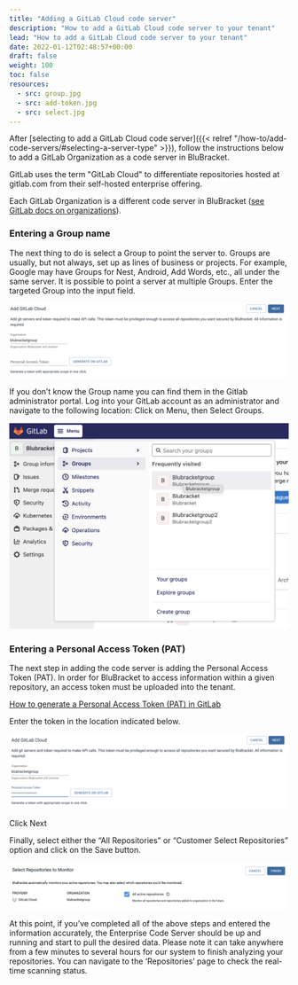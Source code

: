 ```yaml
---
title: "Adding a GitLab Cloud code server"
description: "How to add a GitLab Cloud code server to your tenant"
lead: "How to add a GitLab Cloud code server to your tenant"
date: 2022-01-12T02:48:57+00:00
draft: false
weight: 100
toc: false
resources:
  - src: group.jpg
  - src: add-token.jpg
  - src: select.jpg
---
```


After [selecting to add a GitLab Cloud code server]({{< relref "/how-to/add-code-servers/#selecting-a-server-type" >}}), follow the instructions below to add a GitLab Organization as a code server in BluBracket.

GitLab uses the term "GitLab Cloud" to differentiate repositories hosted at gitlab.com from their self-hosted enterprise offering.

Each GitLab Organization is a different code server in BluBracket ([see GitLab docs on organizations](https://docs.gitlab.com/ee/topics/set_up_organization.html)).

### Entering a Group name

The next thing to do is select a Group to point the server to.  Groups are usually, but not always, set up as lines of business or projects.  For example, Google may have Groups for Nest, Android, Add Words, etc., all under the same server.  It is possible to point a server at multiple Groups. Enter the targeted Group into the input field.

![group server screenshot](group.jpg)

If you don’t know the Group name you can find them in the Gitlab administrator portal.  Log into your GitLab account as an administrator and navigate to the following location: Click on Menu, then Select Groups.

![gitlab screenshot](gitlab.jpg)

### Entering a Personal Access Token (PAT)

The next step in adding the code server is adding the Personal Access Token (PAT). In order for BluBracket to access information within a given repository, an access token must be uploaded into the tenant.

[How to generate a Personal Access Token (PAT) in GitLab](/how-to/add-code-servers/gitlab-cloud/add-token/)

Enter the token in the location indicated below.

![add token screenshot](add-token.jpg)

Click Next

Finally, select either the “All Repositories” or “Customer Select Repositories” option and click on the Save button.

![select creenshot](select.jpg)

At this point, if you’ve completed all of the above steps and entered the information accurately, the Enterprise Code Server should be up and running and start to pull the desired data. Please note it can take anywhere from a few minutes to several hours for our system to finish analyzing your repositories. You can navigate to the ‘Repositories’ page to check the real-time scanning status.
